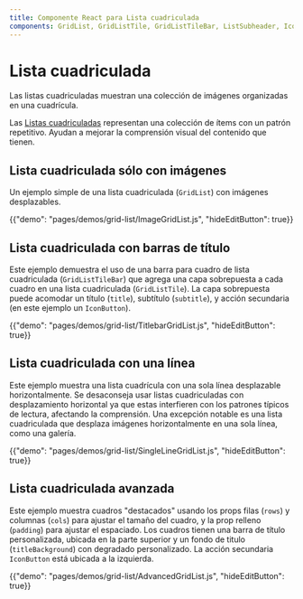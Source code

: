 ```yaml
---
title: Componente React para Lista cuadriculada
components: GridList, GridListTile, GridListTileBar, ListSubheader, IconButton
---
```


# Lista cuadriculada

<p class="description">Las listas cuadriculadas muestran una colección de imágenes organizadas en una cuadrícula.</p>

Las [Listas cuadriculadas](https://material.io/design/components/image-lists.html) representan una colección de ítems con un patrón repetitivo. Ayudan a mejorar la comprensión visual del contenido que tienen.

## Lista cuadriculada sólo con imágenes

Un ejemplo simple de una lista cuadriculada (`GridList`) con imágenes desplazables.

{{"demo": "pages/demos/grid-list/ImageGridList.js", "hideEditButton": true}}

## Lista cuadriculada con barras de título

Este ejemplo demuestra el uso de una barra para cuadro de lista cuadriculada (`GridListTileBar`) que agrega una capa sobrepuesta a cada cuadro en una lista cuadriculada (`GridListTile`). La capa sobrepuesta puede acomodar un título (`title`), subtítulo (`subtitle`), y acción secundaria (en este ejemplo un `IconButton`).

{{"demo": "pages/demos/grid-list/TitlebarGridList.js", "hideEditButton": true}}

## Lista cuadriculada con una línea

Este ejemplo muestra una lista cuadrícula con una sola línea desplazable horizontalmente. Se desaconseja usar listas cuadriculadas con desplazamiento horizontal ya que estas interfieren con los patrones típicos de lectura, afectando la comprensión. Una excepción notable es una lista cuadriculada que desplaza imágenes horizontalmente en una sola línea, como una galería.

{{"demo": "pages/demos/grid-list/SingleLineGridList.js", "hideEditButton": true}}

## Lista cuadriculada avanzada

Este ejemplo muestra cuadros "destacados" usando los props filas (`rows`) y columnas (`cols`) para ajustar el tamaño del cuadro, y la prop relleno (`padding`) para ajustar el espaciado. Los cuadros tienen una barra de título personalizada, ubicada en la parte superior y un fondo de titulo (`titleBackground`) con degradado personalizado. La acción secundaria `IconButton` está ubicada a la izquierda.

{{"demo": "pages/demos/grid-list/AdvancedGridList.js", "hideEditButton": true}}